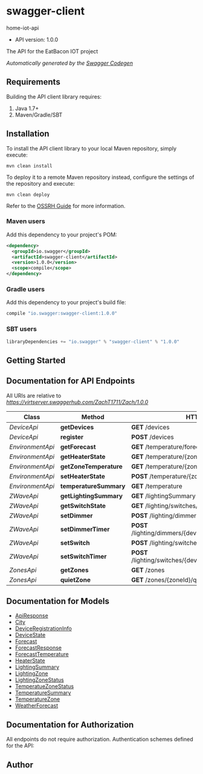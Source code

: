 # swagger-client

home-iot-api
- API version: 1.0.0

The API for the EatBacon IOT project


*Automatically generated by the [Swagger Codegen](https://github.com/swagger-api/swagger-codegen)*

## Requirements

Building the API client library requires:
1. Java 1.7+
2. Maven/Gradle/SBT

## Installation

To install the API client library to your local Maven repository, simply execute:

```shell
mvn clean install
```

To deploy it to a remote Maven repository instead, configure the settings of the repository and execute:

```shell
mvn clean deploy
```

Refer to the [OSSRH Guide](http://central.sonatype.org/pages/ossrh-guide.html) for more information.

### Maven users

Add this dependency to your project's POM:

```xml
<dependency>
  <groupId>io.swagger</groupId>
  <artifactId>swagger-client</artifactId>
  <version>1.0.0</version>
  <scope>compile</scope>
</dependency>
```

### Gradle users

Add this dependency to your project's build file:

```groovy
compile "io.swagger:swagger-client:1.0.0"
```

### SBT users

```scala
libraryDependencies += "io.swagger" % "swagger-client" % "1.0.0"
```

## Getting Started

## Documentation for API Endpoints

All URIs are relative to *https://virtserver.swaggerhub.com/ZachT1711/Zach/1.0.0*

Class | Method | HTTP request | Description
------------ | ------------- | ------------- | -------------
*DeviceApi* | **getDevices** | **GET** /devices | 
*DeviceApi* | **register** | **POST** /devices | 
*EnvironmentApi* | **getForecast** | **GET** /temperature/forecast/{days} | 
*EnvironmentApi* | **getHeaterState** | **GET** /temperature/{zoneId}/heater | 
*EnvironmentApi* | **getZoneTemperature** | **GET** /temperature/{zoneId} | 
*EnvironmentApi* | **setHeaterState** | **POST** /temperature/{zoneId}/heater/{state} | 
*EnvironmentApi* | **temperatureSummary** | **GET** /temperature | 
*ZWaveApi* | **getLightingSummary** | **GET** /lightingSummary | 
*ZWaveApi* | **getSwitchState** | **GET** /lighting/switches/{deviceId} | 
*ZWaveApi* | **setDimmer** | **POST** /lighting/dimmers/{deviceId}/{value} | 
*ZWaveApi* | **setDimmerTimer** | **POST** /lighting/dimmers/{deviceId}/{value}/timer/{timeunit} | 
*ZWaveApi* | **setSwitch** | **POST** /lighting/switches/{deviceId}/{value} | 
*ZWaveApi* | **setSwitchTimer** | **POST** /lighting/switches/{deviceId}/{value}/timer/{minutes} | 
*ZonesApi* | **getZones** | **GET** /zones | 
*ZonesApi* | **quietZone** | **GET** /zones/{zoneId}/quiet | 


## Documentation for Models

 - [ApiResponse](ApiResponse.md)
 - [City](City.md)
 - [DeviceRegistrationInfo](DeviceRegistrationInfo.md)
 - [DeviceState](DeviceState.md)
 - [Forecast](Forecast.md)
 - [ForecastResponse](ForecastResponse.md)
 - [ForecastTemperature](ForecastTemperature.md)
 - [HeaterState](HeaterState.md)
 - [LightingSummary](LightingSummary.md)
 - [LightingZone](LightingZone.md)
 - [LightingZoneStatus](LightingZoneStatus.md)
 - [TemperatueZoneStatus](TemperatueZoneStatus.md)
 - [TemperatureSummary](TemperatureSummary.md)
 - [TemperatureZone](TemperatureZone.md)
 - [WeatherForecast](WeatherForecast.md)


## Documentation for Authorization

All endpoints do not require authorization.
Authentication schemes defined for the API:

## Author


